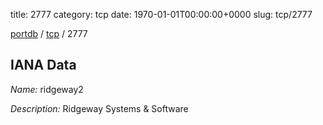 title: 2777
category: tcp
date: 1970-01-01T00:00:00+0000
slug: tcp/2777

[portdb](/) / [tcp](/category/tcp.html) / 2777


## IANA Data

_Name:_ ridgeway2

_Description:_ Ridgeway Systems &amp; Software

